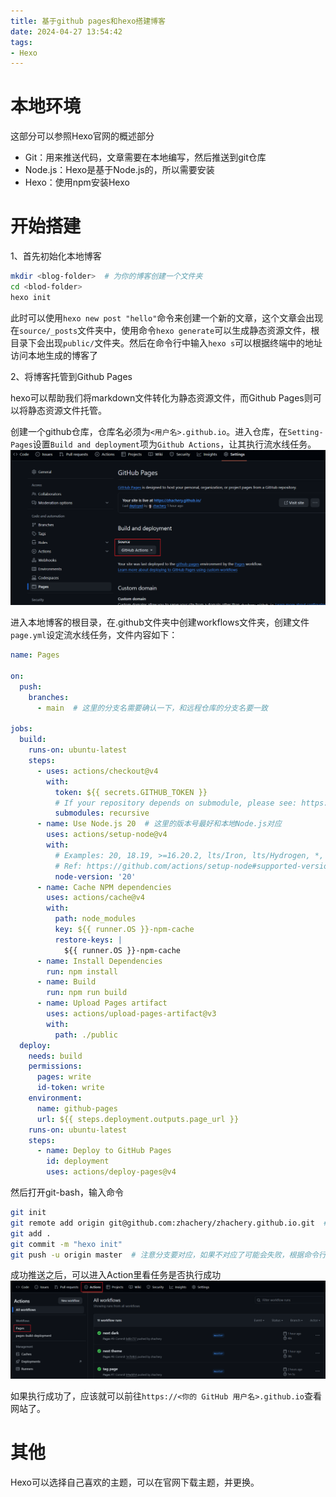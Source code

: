 ```yaml
---
title: 基于github pages和hexo搭建博客
date: 2024-04-27 13:54:42
tags: 
- Hexo
---
```


# 本地环境
这部分可以参照Hexo官网的概述部分
- Git：用来推送代码，文章需要在本地编写，然后推送到git仓库
- Node.js：Hexo是基于Node.js的，所以需要安装
- Hexo：使用npm安装Hexo

# 开始搭建
1、首先初始化本地博客

```bash
mkdir <blog-folder>  # 为你的博客创建一个文件夹
cd <blod-folder>
hexo init
```

此时可以使用`hexo new post "hello"`命令来创建一个新的文章，这个文章会出现在`source/_posts`文件夹中，使用命令`hexo generate`可以生成静态资源文件，根目录下会出现`public/`文件夹。然后在命令行中输入`hexo s`可以根据终端中的地址访问本地生成的博客了

2、将博客托管到Github Pages
    
hexo可以帮助我们将markdown文件转化为静态资源文件，而Github Pages则可以将静态资源文件托管。

创建一个github仓库，仓库名必须为`<用户名>.github.io`。进入仓库，在`Setting-Pages`设置`Build and deployment`项为`Github Actions`，让其执行流水线任务。
![alt text](基于github-pages和hexo搭建博客/image.png)

进入本地博客的根目录，在.github文件夹中创建workflows文件夹，创建文件`page.yml`设定流水线任务，文件内容如下：
```yml
name: Pages

on:
  push:
    branches:
      - main  # 这里的分支名需要确认一下，和远程仓库的分支名要一致

jobs:
  build:
    runs-on: ubuntu-latest
    steps:
      - uses: actions/checkout@v4
        with:
          token: ${{ secrets.GITHUB_TOKEN }}
          # If your repository depends on submodule, please see: https://github.com/actions/checkout
          submodules: recursive
      - name: Use Node.js 20  # 这里的版本号最好和本地Node.js对应
        uses: actions/setup-node@v4
        with:
          # Examples: 20, 18.19, >=16.20.2, lts/Iron, lts/Hydrogen, *, latest, current, node
          # Ref: https://github.com/actions/setup-node#supported-version-syntax
          node-version: '20'
      - name: Cache NPM dependencies
        uses: actions/cache@v4
        with:
          path: node_modules
          key: ${{ runner.OS }}-npm-cache
          restore-keys: |
            ${{ runner.OS }}-npm-cache
      - name: Install Dependencies
        run: npm install
      - name: Build
        run: npm run build
      - name: Upload Pages artifact
        uses: actions/upload-pages-artifact@v3
        with:
          path: ./public
  deploy:
    needs: build
    permissions:
      pages: write
      id-token: write
    environment:
      name: github-pages
      url: ${{ steps.deployment.outputs.page_url }}
    runs-on: ubuntu-latest
    steps:
      - name: Deploy to GitHub Pages
        id: deployment
        uses: actions/deploy-pages@v4
```

然后打开git-bash，输入命令
```bash
git init
git remote add origin git@github.com:zhachery/zhachery.github.io.git  # 更换为你的仓库地址
git add .
git commit -m "hexo init"
git push -u origin master  # 注意分支要对应，如果不对应了可能会失败，根据命令行的提时来改正
```
成功推送之后，可以进入Action里看任务是否执行成功
![alt text](基于github-pages和hexo搭建博客/image2.png)

如果执行成功了，应该就可以前往`https://<你的 GitHub 用户名>.github.io`查看网站了。

# 其他
Hexo可以选择自己喜欢的主题，可以在官网下载主题，并更换。